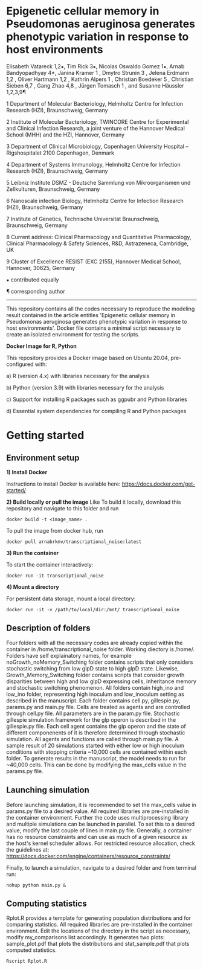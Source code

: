 
# Epigenetic cellular memory in Pseudomonas aeruginosa generates phenotypic variation in response to host environments

Elisabeth Vatareck 1,2⁕, Tim Rick 3⁕, Nicolas Oswaldo Gomez 1⁕, Arnab Bandyopadhyay 4*, Janina Kramer 1 , Dmytro Strunin 3 , Jelena Erdmann 1,2 , Oliver Hartmann 1,2 , Kathrin Alpers 1 , Christian Boedeker 5 , Christian Sieben 6,7 , Gang Zhao 4,8 , Jürgen Tomasch 1 , and Susanne Häussler 1,2,3,9¶

1 Department of Molecular Bacteriology, Helmholtz Centre for Infection Research (HZI), Braunschweig, Germany 

2 Institute of Molecular Bacteriology, TWINCORE Centre for Experimental and Clinical Infection Research, a joint venture of the Hannover Medical School (MHH) and the HZI, Hannover, Germany 

3 Department of Clinical Microbiology, Copenhagen University Hospital – Rigshospitalet 2100 Copenhagen, Denmark

4 Department of Systems Immunology, Helmholtz Centre for Infection Research (HZI), Braunschweig, Germany 

5 Leibniz Institute DSMZ - Deutsche Sammlung von Mikroorganismen und Zellkulturen, Braunschweig, Germany 

6 Nanoscale infection Biology, Helmholtz Centre for Infection Research (HZI), Braunschweig, Germany 

7 Institute of Genetics, Technische Universität Braunschweig, Braunschweig, Germany 

8 Current address: Clinical Pharmacology and Quantitative Pharmacology, Clinical Pharmacology & Safety Sciences, R&D, Astrazeneca, Cambridge, UK 

9 Cluster of Excellence RESIST (EXC 2155), Hannover Medical School, Hannover, 30625, Germany

⁕ contributed equally

¶ corresponding author

---

This repository contains all the codes necessary to reproduce the modeling result contained in the article entitles 'Epigenetic cellular memory in Pseudomonas aeruginosa generates phenotypic variation in response to host environments'. Docker file contains a minimal script necessary to create an isolated environment for testing the scripts.

**Docker Image for R, Python**

This repository provides a Docker image based on Ubuntu 20.04, pre-configured with:

a) R (version 4.x) with libraries necessary for the analysis
    
b) Python (version 3.9) with libraries necessary for the analysis
    
c) Support for installing R packages such as ggpubr and Python libraries
    
d) Essential system dependencies for compiling R and Python packages

# Getting started

## Environment setup

**1) Install Docker**

Instructions to install Docker is available here: https://docs.docker.com/get-started/

**2) Build locally or pull the image**
 Like
To build it locally, download this repository and navigate to this folder and run 

    docker build -t <image_name> .

To pull the image from docker hub, run

    docker pull arnabrkmv/transcriptional_noise:latest

**3) Run the container**

To start the container interactively:

    docker run -it transcriptional_noise

**4) Mount a directory**

For persistent data storage, mount a local directory:

    docker run -it -v /path/to/local/dir:/mnt/ transcriptional_noise

## Description of folders

Four folders with all the necessary codes are already copied within the container in /home/transcriptional_noise folder. Working diectory is /home/. Folders have self explainatory names, for example noGrowth_noMemory_Switching folder contains scripts that only considers stochastic switching from low glpD state to high glpD state. Likewise, Growth_Memory_Switching folder contains scripts that consider growth disparities between high and low glpD expressing cells, inheritance memory and stochastic switching phenomenon. All folders contain high_ino and low_ino folder, representing high inoculum and low_inoculum setting as described in the manuscript. Each folder contains cell.py, gillespie.py, params.py and main.py file. Cells are treated as agents and are controlled through cell.py file. All parameters are in the param.py file. Stochastic gillespie simulation framework for the glp operon is described in the gillespie.py file. Each cell agent contains the glp operon and the state of different componenents of it is therefore determined through stochastic simulation. All agents and functions are called through main.py file. A sample result of 20 simulations started with either low or high inoculum conditions with stopping criteria ~10,000 cells are contained within each folder. To generate results in the manuscript, the model needs to run for ~40,000 cells. This can be done by modifying the max_cells value in the params.py file. 

## Launching simulation

Before launching simulation, it is recommended to set the max_cells value in params.py file to a desired value. All required libraries are pre-installed in the container environment. Further the code uses multiprocessing library and multiple simulations can be launched in parallel. To set this to a desired value, modify the last couple of lines in main.py file. Generally, a container has no resource constraints and can use as much of a given resource as the host's kernel scheduler allows. For restricted resource allocation, check the guidelines at: https://docs.docker.com/engine/containers/resource_constraints/

Finally, to launch a simulation, navigate to a desired folder and from terminal run:

    nohup python main.py &

## Computing statistics

Rplot.R provides a template for generating population distributions and for comparing statistics. All required libraries are pre-installed in the container environment. Edit the locations of the directory in the script as necessary, modify my_comparisons list accordingly. It generates two plots: sample_plot.pdf that plots the distributions and stat_sample.pdf that plots computed statistics.  

    Rscript Rplot.R





